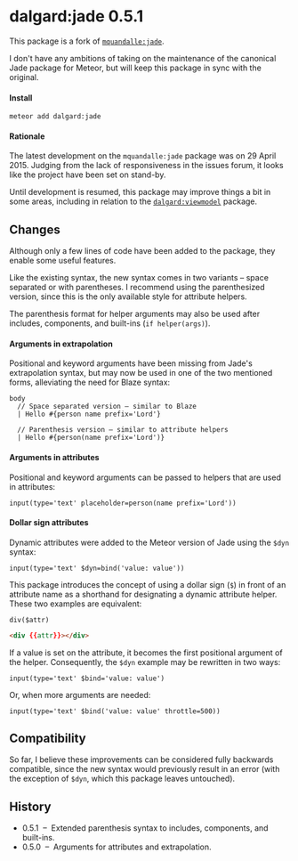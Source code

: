 dalgard:jade 0.5.1
==================

This package is a fork of [`mquandalle:jade`](https://github.com/mquandalle/meteor-jade).

I don't have any ambitions of taking on the maintenance of the canonical Jade package for Meteor, but will keep this package in sync with the original.

#### Install

`meteor add dalgard:jade`

#### Rationale

The latest development on the `mquandalle:jade` package was on 29 April 2015. Judging from the lack of responsiveness in the issues forum, it looks like the project have been set on stand-by.

Until development is resumed, this package may improve things a bit in some areas, including in relation to the [`dalgard:viewmodel`](https://github.com/dalgard/meteor-viewmodel/) package.


## Changes

Although only a few lines of code have been added to the package, they enable some useful features.

Like the existing syntax, the new syntax comes in two variants – space separated or with parentheses. I recommend using the parenthesized version, since this is the only available style for attribute helpers.

The parenthesis format for helper arguments may also be used after includes, components, and built-ins (`if helper(args)`).

#### Arguments in extrapolation

Positional and keyword arguments have been missing from Jade's extrapolation syntax, but may now be used in one of the two mentioned forms, alleviating the need for Blaze syntax:

```jade
body
  // Space separated version – similar to Blaze
  | Hello #{person name prefix='Lord'}

  // Parenthesis version – similar to attribute helpers
  | Hello #{person(name prefix='Lord')}
```

#### Arguments in attributes

Positional and keyword arguments can be passed to helpers that are used in attributes:

```jade
input(type='text' placeholder=person(name prefix='Lord'))
```

#### Dollar sign attributes

Dynamic attributes were added to the Meteor version of Jade using the `$dyn` syntax:

```jade
input(type='text' $dyn=bind('value: value'))
```

This package introduces the concept of using a dollar sign (`$`) in front of an attribute name as a shorthand for designating a dynamic attribute helper. These two examples are equivalent:

```jade
div($attr)
```

```html
<div {{attr}}></div>
```

If a value is set on the attribute, it becomes the first positional argument of the helper. Consequently, the `$dyn` example may be rewritten in two ways:

```jade
input(type='text' $bind='value: value')
```

Or, when more arguments are needed:

```jade
input(type='text' $bind('value: value' throttle=500))
```


## Compatibility

So far, I believe these improvements can be considered fully backwards compatible, since the new syntax would previously result in an error (with the exception of `$dyn`, which this package leaves untouched).


## History

- 0.5.1  –  Extended parenthesis syntax to includes, components, and built-ins.
- 0.5.0  –  Arguments for attributes and extrapolation.